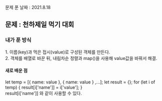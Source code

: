 문제 푼 날짜 : 2021.8.18

<h2>문제 : 천하제일 먹기 대회</h2>

<h3>내가 푼 방식</h3>
<div>1. 이름(key)과 먹은 접시(value)로 구성된 객체를 만든다.</div>
<div>2. 객체를 배열로 바꾼 뒤, 내림차순 정렬과 map()을 사용해 value값을 바꿔서 해결.</div>

<h4>새로 배운 점</h4>
let temp = [{ name: value }, { name: value } ,...];
let result = {};
for (let i of temp) { result[i['name']] = i['value']; }
<div>result[i['name']] 와 같이 사용할 수 있다.</div>